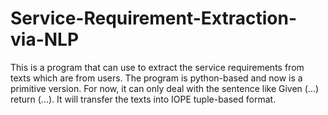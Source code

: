 # Service-Requirement-Extraction-via-NLP
This is a program that can use to extract the service requirements from texts which are from users. The program is python-based and now is a primitive version. For
now, it can only deal with the sentence like Given (...) return (...). It will transfer the texts into IOPE tuple-based format.
